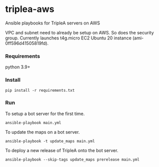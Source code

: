 # triplea-aws
Ansible playbooks for TripleA servers on AWS

VPC and subnet need to already be setup on AWS. So does the security group.
Currently launches t4g.micro EC2 Ubuntu 20 instance (ami-0ff596d41505819fd).


### Requirements
python 3.9+

### Install

```shell
pip install -r requirements.txt
```

### Run

To setup a bot server for the first time.

```shell
ansible-playbook main.yml
```

To update the maps on a bot server.

```shell
ansible-playbook -t update_maps main.yml
```

To deploy a new release of TripleA onto the bot server.

```shell
ansible-playbook --skip-tags update_maps prerelease main.yml
```
